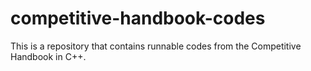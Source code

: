 # competitive-handbook-codes
This is a repository that contains runnable codes from the Competitive Handbook in C++.
